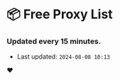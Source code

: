 # :package: Free Proxy List
### Updated every 15 minutes.

- Last updated: `2024-08-08 10:13`

:heart:
